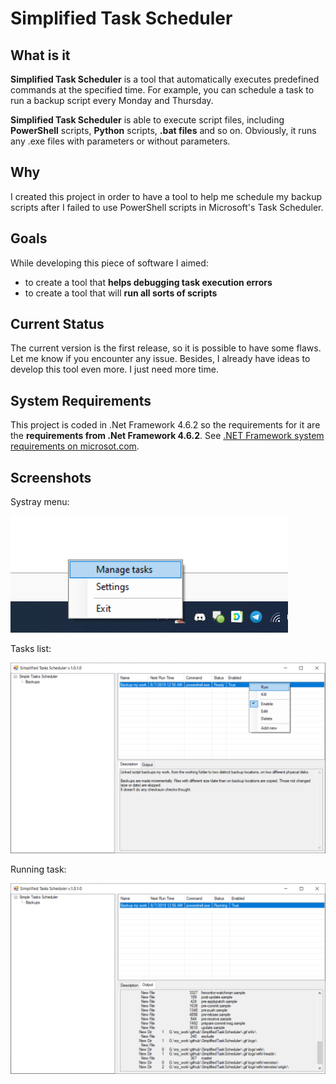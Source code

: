 # Simplified Task Scheduler
## What is it
**Simplified Task Scheduler** is a tool that automatically executes predefined commands at the specified time. For example, you can schedule a task to run a backup script every Monday and Thursday.

**Simplified Task Scheduler** is able to execute script files, including **PowerShell** scripts, **Python** scripts, **.bat files** and so on. 
Obviously, it runs any .exe files with parameters or without parameters. 

## Why
I created this project in order to have a tool to help me schedule my backup scripts after I failed to use PowerShell scripts in Microsoft's Task Scheduler. 

## Goals
While developing this piece of software I aimed:
* to create a tool that **helps debugging task execution errors**
* to create a tool that will **run all sorts of scripts**

## Current Status
The current version is the first release, so it is possible to have some flaws. Let me know if you encounter any issue. 
Besides, I already have ideas to develop this tool even more. I just need more time.

## System Requirements
This project is coded in .Net Framework 4.6.2 so the requirements for it are the **requirements from .Net Framework 4.6.2**.
See [.NET Framework system requirements on microsot.com](https://docs.microsoft.com/en-us/dotnet/framework/get-started/system-requirements).

## Screenshots

Systray menu:
 
![alt text](https://github.com/Grabiobot/SimplifiedTaskScheduler/blob/master/screenshots/systray_menu.png "SysTray Menu")
 
 
Tasks list:
 
![alt text](https://github.com/Grabiobot/SimplifiedTaskScheduler/blob/master/screenshots/tasks_list.png "Tasks List")
 
 
Running task:
 
![alt text](https://github.com/Grabiobot/SimplifiedTaskScheduler/blob/master/screenshots/running_task.png "Running Task")

 
